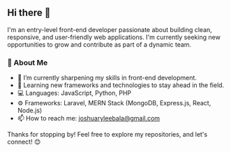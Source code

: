 ## Hi there 👋

I'm an entry-level front-end developer passionate about building clean, responsive, and user-friendly web applications. I'm currently seeking new opportunities to grow and contribute as part of a dynamic team.

### 🌟 About Me
- 🔭 I’m currently sharpening my skills in front-end development.
- 🌱 Learning new frameworks and technologies to stay ahead in the field.
- 💻 Languages: JavaScript, Python, PHP
- ⚙️ Frameworks: Laravel, MERN Stack (MongoDB, Express.js, React, Node.js)
- 📫 How to reach me: joshuaryleebala@gmail.com

Thanks for stopping by! Feel free to explore my repositories, and let's connect! 😊

